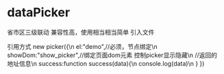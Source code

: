 
# dataPicker
省市区三级联动 兼容性高，使用相当相当简单
引入文件
 <script src="./index.js"></script>
 <link rel="stylesheet" href="./index.css">

引用方式   new picker({\n
            el:"demo",//必须，节点绑定\n
            showDom:"show_picker",//绑定页面dom元素 控制picker显示隐藏\n
            //返回的地址信息\n
            success:function success(data){\n
                console.log(data)\n
            }
        })
